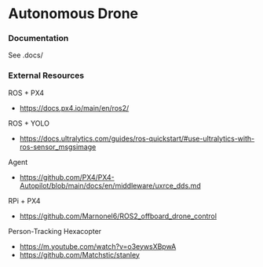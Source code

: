 # Autonomous Drone

### Documentation
See .docs/

### External Resources
ROS + PX4
  - https://docs.px4.io/main/en/ros2/

ROS + YOLO
  - https://docs.ultralytics.com/guides/ros-quickstart/#use-ultralytics-with-ros-sensor_msgsimage 

Agent
  - https://github.com/PX4/PX4-Autopilot/blob/main/docs/en/middleware/uxrce_dds.md

RPi + PX4
  - https://github.com/Marnonel6/ROS2_offboard_drone_control

Person-Tracking Hexacopter 
  - https://m.youtube.com/watch?v=o3eywsXBpwA   
  - https://github.com/Matchstic/stanley